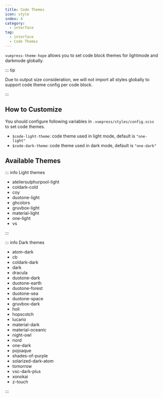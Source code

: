 ```yaml
---
title: Code Themes
icon: style
index: 4
category:
  - interface
tag:
  - interface
  - Code Themes
---
```


`vuepress-theme-hope` allows you to set code block themes for lightmode and darkmode globally.

<!-- more -->

::: tip

Due to output size consideration, we will not import all styles globally to support code theme config per code block.

:::

## How to Customize

You should configure following variables in `.vuepress/styles/config.scss` to set code themes.

- `$code-light-theme`: code theme used in light mode, default is `"one-light"`
- `$code-dark-theme`: code theme used in dark mode, default is `"one-dark"`

## Available Themes

::: info Light themes

- ateliersulphurpool-light
- coldark-cold
- coy
- duotone-light
- ghcolors
- gruvbox-light
- material-light
- one-light
- vs

:::

::: info Dark themes

- atom-dark
- cb
- coldark-dark
- dark
- dracula
- duotone-dark
- duotone-earth
- duotone-forest
- duotone-sea
- duotone-space
- gruvbox-dark
- holi
- hopscotch
- lucario
- material-dark
- material-oceanic
- night-owl
- nord
- one-dark
- pojoaque
- shades-of-purple
- solarized-dark-atom
- tomorrow
- vsc-dark-plus
- xonokai
- z-touch

:::
